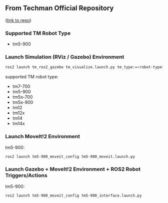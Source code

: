 ## From Techman Official Repository
<p align="left">(<a href="https://github.com/TechmanRobotInc/tmr_ros2">link to repo</a>)</p>

### Supported TM Robot Type

- tm5-900

### Launch Simulation (RViz / Gazebo) Environment

```sh
ros2 launch tm_ros2_gazebo tm_visualize.launch.py tm_type:=<robot-type>
```

supported TM robot type:
- tm7-700
- tm5-900
- tm5x-700
- tm5x-900
- tm12
- tm12x
- tm14
- tm14x

### Launch MoveIt!2 Environment

tm5-900:
```sh
ros2 launch tm5-900_moveit_config tm5-900_moveit.launch.py
```

### Launch Gazebo + MoveIt!2 Environment + ROS2 Robot Triggers/Actions

tm5-900:
```sh
ros2 launch tm5-900_moveit_config tm5-900_interface.launch.py
```